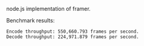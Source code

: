 node.js implementation of framer.

Benchmark results:
```
Encode throughput: 550,660.793 frames per second.
Decode throughput: 224,971.879 frames per second.
```
